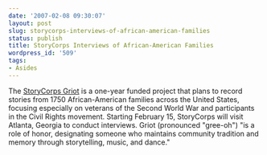 ```yaml
---
date: '2007-02-08 09:30:07'
layout: post
slug: storycorps-interviews-of-african-american-families
status: publish
title: StoryCorps Interviews of African-American Families
wordpress_id: '509'
tags:
- Asides
---
```


The [StoryCorps Griot](http://www.storycorps.net/griot/) is a one-year funded project that plans to record stories from 1750 African-American families across the United States, focusing especially on veterans of the Second World War and participants in the Civil Rights movement. Starting February 15, StoryCorps will visit Atlanta, Georgia to conduct interviews. Griot (pronounced "gree-oh") "is a role of honor, designating someone who maintains community tradition and memory through storytelling, music, and dance."
